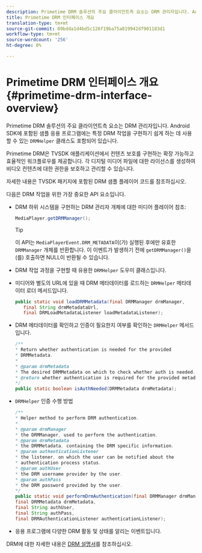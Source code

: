 ```yaml
---
description: Primetime DRM 솔루션의 주요 클라이언트측 요소는 DRM 관리자입니다. Android SDK에 포함된 샘플 응용 프로그램에는 특정 DRM 작업을 구현하기 쉽게 하는 데 사용할 수 있는 DRMHelper 클래스도 포함되어 있습니다.
title: Primetime DRM 인터페이스 개요
translation-type: tm+mt
source-git-commit: 89bdda1d4bd5c126f19ba75a819942df901183d1
workflow-type: tm+mt
source-wordcount: '256'
ht-degree: 0%

---
```



# Primetime DRM 인터페이스 개요 {#primetime-drm-interface-overview}

Primetime DRM 솔루션의 주요 클라이언트측 요소는 DRM 관리자입니다. Android SDK에 포함된 샘플 응용 프로그램에는 특정 DRM 작업을 구현하기 쉽게 하는 데 사용할 수 있는 `DRMHelper` 클래스도 포함되어 있습니다.

<!--<a id="section_4DD54E085AB345FE9BE00865E56B28DB"></a>-->

Primetime DRM은 TVSDK 애플리케이션에서 컨텐츠 보호를 구현하는 확장 가능하고 효율적인 워크플로우를 제공합니다. 각 디지털 미디어 파일에 대한 라이선스를 생성하여 비디오 컨텐츠에 대한 권한을 보호하고 관리할 수 있습니다.

자세한 내용은 TVSDK 패키지에 포함된 DRM 샘플 플레이어 코드를 참조하십시오.

다음은 DRM 작업을 위한 가장 중요한 API 요소입니다.

* DRM 하위 시스템을 구현하는 DRM 관리자 개체에 대한 미디어 플레이어 참조:

   ```java
   MediaPlayer.getDRMManager();
   ```

   >[!TIP]
   >
   >이 API는 `MediaPlayerEvent.DRM_METADATA`이(가) 실행된 후에만 유효한 `DRMManager` 개체를 반환합니다. 이 이벤트가 발생하기 전에 `getDRMManager()`을(를) 호출하면 NULL이 반환될 수 있습니다.

* DRM 작업 과정을 구현할 때 유용한 `DRMHelper` 도우미 클래스입니다.
* 미디어와 별도의 URL에 있을 때 DRM 메타데이터를 로드하는 `DRMHelper` 메타데이터 로더 메서드입니다.

   ```java
   public static void loadDRMMetadata(final DRMManager drmManager,  
      final String drmMetadataUrl,  
      final DRMLoadMetadataListener loadMetadataListener);
   ```

* DRM 메타데이터를 확인하고 인증이 필요한지 여부를 확인하는 `DRMHelper` 메서드입니다.

   ```java
   /** 
   * Return whether authentication is needed for the provided 
   * DRMMetadata. 
   * 
   * @param drmMetadata 
   * The desired DRMMetadata on which to check whether auth is needed. 
   * @return whether authentication is required for the provided metadata 
   */ 
   public static boolean isAuthNeeded(DRMMetadata drmMetadata);
   ```

* `DRMHelper` 인증 수행 방법

   ```java
   /** 
   * Helper method to perform DRM authentication. 
   * 
   * @param drmManager 
   * the DRMManager, used to perform the authentication. 
   * @param drmMetadata 
   * the DRMMetadata, containing the DRM specific information. 
   * @param authenticationListener 
   * the listener, on which the user can be notified about the 
   * authentication process status. 
   * @param authUser 
   * the DRM username provider by the user. 
   * @param authPass 
   * the DRM password provided by the user. 
   */ 
   public static void performDrmAuthentication(final DRMManager drmManager,  
   final DRMMetadata drmMetadata,  
   final String authUser,  
   final String authPass,  
   final DRMAuthenticationListener authenticationListener);
   ```

* 응용 프로그램에 다양한 DRM 활동 및 상태를 알리는 이벤트입니다.

DRM에 대한 자세한 내용은 [DRM 설명서](https://helpx.adobe.com/primetime/user-guide.html)를 참조하십시오.
